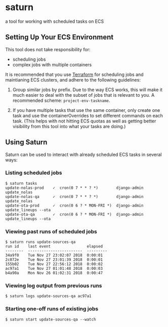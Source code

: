 # saturn

a tool for working with scheduled tasks on ECS

## Setting Up Your ECS Environment

This tool does not take responsibility for:

* scheduling jobs 
* complex jobs with multiple containers

It is recommended that you use [Terraform](https://www.terraform.io/) for scheduling jobs and maintianing ECS clusters, and adhere to the following guidelines:

1) Group similar jobs by prefix.  Due to the way ECS works, this will make it much easier to deal with the subset of jobs that is relevant to you.  A recommended scheme: `project-env-taskname`.

2) If you have multiple tasks that use the same container, only create one task and use the containerOverrides to set different commands on each task.  (This helps with not hitting ECS quotas as well as getting better visibility from this tool into what your tasks are doing.)

## Using Saturn

Saturn can be used to interact with already scheduled ECS tasks in several ways:

### Listing scheduled jobs

```
$ saturn tasks
update-nolas-prod    ✓  cron(0 7 * * ? *)        django-admin update_nolas
update-nolas-qa      ✓  cron(0 7 * * ? *)        django-admin update_nolas
update-ota-prod      ✓  cron(0 6 ? * MON-FRI *)  django-admin update_lineups --ota
update-ota-qa        ✓  cron(0 6 ? * MON-FRI *)  django-admin update_lineups --ota
```


### Viewing past runs of scheduled jobs

```
$ saturn runs update-sources-qa
run id    last event                elapsed
--------  ------------------------  ---------
34a9f0    Tue Nov 27 23:02:07 2018  0:00:01
2c072e    Tue Nov 27 23:01:39 2018  0:00:01
155b02    Tue Nov 27 22:56:12 2018  0:00:02
ac97a1    Tue Nov 27 01:01:48 2018  0:00:03
b4a90a    Mon Nov 26 01:02:31 2018  0:00:47
```

### Viewing log output from previous runs

```
$ saturn logs update-sources-qa ac97a1
```

### Starting one-off runs of existing jobs

```
$ saturn start update-sources-qa --watch
```

